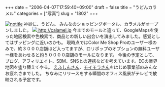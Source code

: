+++
date = "2006-04-07T17:59:40+09:00"
draft = false
title = "うどんカラメル"
categories = ["写真"]
slug = "1802"
+++

<a href="http://www.flickr.com/photos/h-b-k-r/124600027" target="_blank"><img src="http://static.flickr.com/55/124600027_fa0d752966.jpg" class="photoen" alt="notitle"  /></a>
神妙に、うどん。
みんなのショッピングポータル、カラメルがオープンしました。
<a href="http://calamel.jp" target="_blank"><img src="http://calamel.jp/img/link/calamel1_468_60.gif">
http://calamel.jp</a>
今までのモールと違って、GoogleMapsを使った地図検索や色検索で、商品との新しい出会いを演出してみました。感覚としてはザッピングに近いのかも。
現時点ではColor Me Shop Proのユーザー様のみで、約３０００店舗ほど入ってますが、ロリポップのオプションの無料ユーザー様をあわせると約５００００店舗のモールになります。
今後の予定として、ブログ、アフィリエイト、SBM、SNSとの連携などを考えています。ECの業界地図を塗り替えてやる。
<a href="http://www.milkstand.net/fsgarage/" target="_blank">えふしんさん</a>、<a href="http://vgzh.dtdns.net/mt/index.html" target="_blank">モイモラさん</a>をはじめ事業部のみんなお疲れさまでした。
ちなみにリリースをする瞬間のオフィス風景がテレビで放映される予定です。
